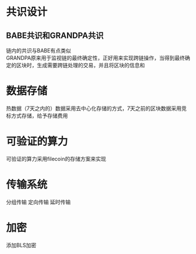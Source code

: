 # 共识设计
## BABE共识和GRANDPA共识
链内的共识与BABE有点类似  
GRANDPA原来用于监视链的最终确定性，正好用来实现跨链操作，当得到最终确定的区块时，生成需要跨链处理的交易，并且将区块的信息和

# 数据存储
热数据（7天之内的）数据采用去中心化存储的方式，7天之前的区块数据采用竞标方式存储，给予存储费用


# 可验证的算力
可验证的算力采用filecoin的存储方案来实现


# 传输系统

分组传输
定向传输
延时传输

# 加密
添加BLS加密
